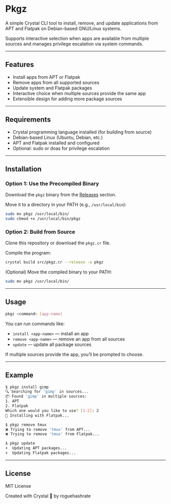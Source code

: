 # Pkgz

A simple Crystal CLI tool to install, remove, and update applications from APT and Flatpak on Debian-based GNU/Linux systems.

Supports interactive selection when apps are available from multiple sources and manages privilege escalation via system commands.

---

## Features

- Install apps from APT or Flatpak  
- Remove apps from all supported sources  
- Update system and Flatpak packages  
- Interactive choice when multiple sources provide the same app  
- Extensible design for adding more package sources  

---

## Requirements

- Crystal programming language installed (for building from source)  
- Debian-based Linux (Ubuntu, Debian, etc.)  
- APT and Flatpak installed and configured  
- Optional: sudo or doas for privilege escalation  

---

## Installation

### Option 1: Use the Precompiled Binary

Download the `pkgz` binary from the [Releases](https://github.com/yourusername/pkgz/releases) section.

Move it to a directory in your PATH (e.g., `/usr/local/bin`):

```bash
sudo mv pkgz /usr/local/bin/
sudo chmod +x /usr/local/bin/pkgz
```

### Option 2: Build from Source

Clone this repository or download the `pkgz.cr` file.

Compile the program:

```bash
crystal build src/pkgz.cr --release -o pkgz
```

(Optional) Move the compiled binary to your PATH:

```bash
sudo mv pkgz /usr/local/bin/
```

---

## Usage

```bash
pkgz <command> [app-name]
```

You can run commands like:

- `install <app-name>` — install an app  
- `remove <app-name>` — remove an app from all sources  
- `update` — update all package sources  

If multiple sources provide the app, you’ll be prompted to choose.

---

## Example

```bash
$ pkgz install gimp
🔍 Searching for 'gimp' in sources...
📦 Found 'gimp' in multiple sources:
1. APT
2. Flatpak
Which one would you like to use? [1-2]: 2
🚀 Installing with Flatpak...
```

```bash
$ pkgz remove tmux
❌ Trying to remove 'tmux' from APT...
❌ Trying to remove 'tmux' from Flatpak...
```

```bash
$ pkgz update
⬆️  Updating APT packages...
⬆️  Updating Flatpak packages...
```

---

## License

MIT License

Created with Crystal 💎 by roguehashrate